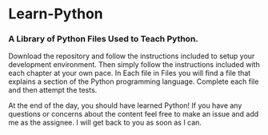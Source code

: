 # Learn-Python

### A Library of Python Files Used to Teach Python. 

Download the repository and follow the instructions included to setup your development environment. Then simply 
follow the instructions included with each chapter at your own pace. In Each file in Files you will find a file that 
explains a section of the Python programming language. Complete each file and then attempt the tests. 

At the end of the day, you should have learned Python! If you have any questions or concerns about the content feel free
 to make an issue and add me as the assignee. I will get back to you as soon as I can.
